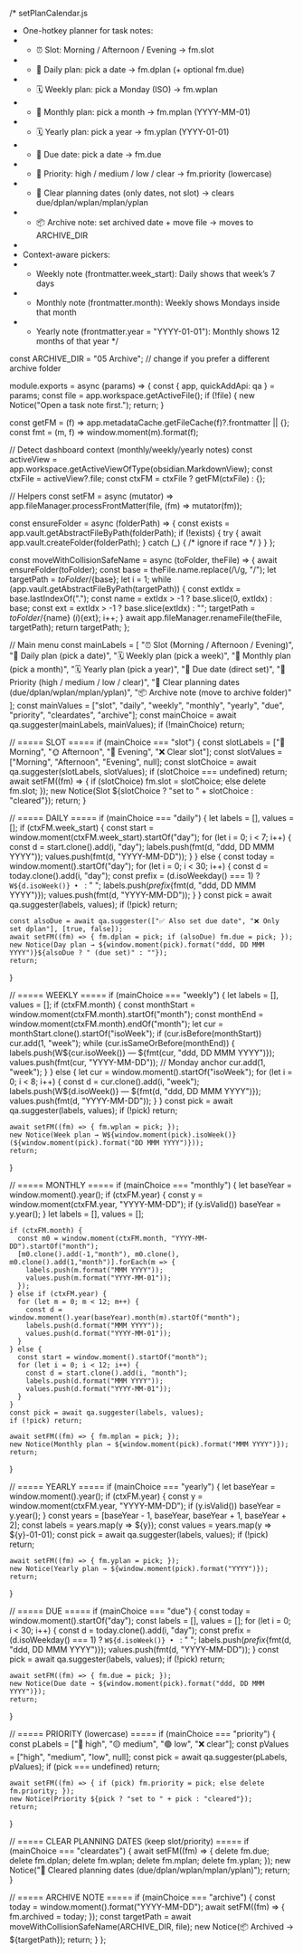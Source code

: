 /* setPlanCalendar.js
 * One-hotkey planner for task notes:
 *  - ⏰ Slot: Morning / Afternoon / Evening           -> fm.slot
 *  - 📅 Daily plan: pick a date                       -> fm.dplan (+ optional fm.due)
 *  - 🗓 Weekly plan: pick a Monday (ISO)              -> fm.wplan
 *  - 📆 Monthly plan: pick a month                    -> fm.mplan (YYYY-MM-01)
 *  - 🗓 Yearly plan: pick a year                      -> fm.yplan (YYYY-01-01)
 *  - 📌 Due date: pick a date                         -> fm.due
 *  - 🎯 Priority: high / medium / low / clear         -> fm.priority (lowercase)
 *  - 🧹 Clear planning dates (only dates, not slot)   -> clears due/dplan/wplan/mplan/yplan
 *  - 📦 Archive note: set archived date + move file   -> moves to ARCHIVE_DIR
 *
 * Context-aware pickers:
 *  - Weekly note (frontmatter.week_start): Daily shows that week’s 7 days
 *  - Monthly note (frontmatter.month): Weekly shows Mondays inside that month
 *  - Yearly note (frontmatter.year = "YYYY-01-01"): Monthly shows 12 months of that year
 */

const ARCHIVE_DIR = "05 Archive"; // change if you prefer a different archive folder

module.exports = async (params) => {
  const { app, quickAddApi: qa } = params;
  const file = app.workspace.getActiveFile();
  if (!file) { new Notice("Open a task note first."); return; }

  const getFM = (f) => app.metadataCache.getFileCache(f)?.frontmatter || {};
  const fmt = (m, f) => window.moment(m).format(f);

  // Detect dashboard context (monthly/weekly/yearly notes)
  const activeView = app.workspace.getActiveViewOfType(obsidian.MarkdownView);
  const ctxFile = activeView?.file;
  const ctxFM = ctxFile ? getFM(ctxFile) : {};

  // Helpers
  const setFM = async (mutator) =>
    app.fileManager.processFrontMatter(file, (fm) => mutator(fm));

  const ensureFolder = async (folderPath) => {
    const exists = app.vault.getAbstractFileByPath(folderPath);
    if (!exists) {
      try { await app.vault.createFolder(folderPath); } catch (_) { /* ignore if race */ }
    }
  };

  const moveWithCollisionSafeName = async (toFolder, theFile) => {
    await ensureFolder(toFolder);
    const base = theFile.name.replace(/\\/g, "/");
    let targetPath = ${toFolder}/${base};
    let i = 1;
    while (app.vault.getAbstractFileByPath(targetPath)) {
      const extIdx = base.lastIndexOf(".");
      const name = extIdx > -1 ? base.slice(0, extIdx) : base;
      const ext  = extIdx > -1 ? base.slice(extIdx) : "";
      targetPath = ${toFolder}/${name} (${i})${ext};
      i++;
    }
    await app.fileManager.renameFile(theFile, targetPath);
    return targetPath;
  };

  // Main menu
  const mainLabels = [
    "⏰ Slot (Morning / Afternoon / Evening)",
    "📅 Daily plan (pick a date)",
    "🗓 Weekly plan (pick a week)",
    "📆 Monthly plan (pick a month)",
    "🗓 Yearly plan (pick a year)",
    "📌 Due date (direct set)",
    "🎯 Priority (high / medium / low / clear)",
    "🧹 Clear planning dates (due/dplan/wplan/mplan/yplan)",
    "📦 Archive note (move to archive folder)"
  ];
  const mainValues = ["slot", "daily", "weekly", "monthly", "yearly", "due", "priority", "cleardates", "archive"];
  const mainChoice = await qa.suggester(mainLabels, mainValues);
  if (!mainChoice) return;

  // ===== SLOT =====
  if (mainChoice === "slot") {
    const slotLabels = ["🌅 Morning", "🌞 Afternoon", "🌙 Evening", "❌ Clear slot"];
    const slotValues = ["Morning", "Afternoon", "Evening", null];
    const slotChoice = await qa.suggester(slotLabels, slotValues);
    if (slotChoice === undefined) return;
    await setFM((fm) => { if (slotChoice) fm.slot = slotChoice; else delete fm.slot; });
    new Notice(Slot ${slotChoice ? "set to " + slotChoice : "cleared"});
    return;
  }

  // ===== DAILY =====
  if (mainChoice === "daily") {
    let labels = [], values = [];
    if (ctxFM.week_start) {
      const start = window.moment(ctxFM.week_start).startOf("day");
      for (let i = 0; i < 7; i++) {
        const d = start.clone().add(i, "day");
        labels.push(fmt(d, "ddd, DD MMM YYYY"));
        values.push(fmt(d, "YYYY-MM-DD"));
      }
    } else {
      const today = window.moment().startOf("day");
      for (let i = 0; i < 30; i++) {
        const d = today.clone().add(i, "day");
        const prefix = (d.isoWeekday() === 1) ? `W${d.isoWeek()} • ` : "   ";
        labels.push(${prefix}${fmt(d, "ddd, DD MMM YYYY")});
        values.push(fmt(d, "YYYY-MM-DD"));
      }
    }
    const pick = await qa.suggester(labels, values);
    if (!pick) return;

    const alsoDue = await qa.suggester(["✅ Also set due date", "❌ Only set dplan"], [true, false]);
    await setFM((fm) => { fm.dplan = pick; if (alsoDue) fm.due = pick; });
    new Notice(Day plan → ${window.moment(pick).format("ddd, DD MMM YYYY")}${alsoDue ? " (due set)" : ""});
    return;
  }

  // ===== WEEKLY =====
  if (mainChoice === "weekly") {
    let labels = [], values = [];
    if (ctxFM.month) {
      const monthStart = window.moment(ctxFM.month).startOf("month");
      const monthEnd   = window.moment(ctxFM.month).endOf("month");
      let cur = monthStart.clone().startOf("isoWeek");
      if (cur.isBefore(monthStart)) cur.add(1, "week");
      while (cur.isSameOrBefore(monthEnd)) {
        labels.push(W${cur.isoWeek()} — ${fmt(cur, "ddd, DD MMM YYYY")});
        values.push(fmt(cur, "YYYY-MM-DD")); // Monday anchor
        cur.add(1, "week");
      }
    } else {
      let cur = window.moment().startOf("isoWeek");
      for (let i = 0; i < 8; i++) {
        const d = cur.clone().add(i, "week");
        labels.push(W${d.isoWeek()} — ${fmt(d, "ddd, DD MMM YYYY")});
        values.push(fmt(d, "YYYY-MM-DD"));
      }
    }
    const pick = await qa.suggester(labels, values);
    if (!pick) return;

    await setFM((fm) => { fm.wplan = pick; });
    new Notice(Week plan → W${window.moment(pick).isoWeek()} (${window.moment(pick).format("DD MMM YYYY")}));
    return;
  }

  // ===== MONTHLY =====
  if (mainChoice === "monthly") {
    let baseYear = window.moment().year();
    if (ctxFM.year) {
      const y = window.moment(ctxFM.year, "YYYY-MM-DD");
      if (y.isValid()) baseYear = y.year();
    }
    let labels = [], values = [];

    if (ctxFM.month) {
      const m0 = window.moment(ctxFM.month, "YYYY-MM-DD").startOf("month");
      [m0.clone().add(-1,"month"), m0.clone(), m0.clone().add(1,"month")].forEach(m => {
        labels.push(m.format("MMM YYYY"));
        values.push(m.format("YYYY-MM-01"));
      });
    } else if (ctxFM.year) {
      for (let m = 0; m < 12; m++) {
        const d = window.moment().year(baseYear).month(m).startOf("month");
        labels.push(d.format("MMM YYYY"));
        values.push(d.format("YYYY-MM-01"));
      }
    } else {
      const start = window.moment().startOf("month");
      for (let i = 0; i < 12; i++) {
        const d = start.clone().add(i, "month");
        labels.push(d.format("MMM YYYY"));
        values.push(d.format("YYYY-MM-01"));
      }
    }
    const pick = await qa.suggester(labels, values);
    if (!pick) return;

    await setFM((fm) => { fm.mplan = pick; });
    new Notice(Monthly plan → ${window.moment(pick).format("MMM YYYY")});
    return;
  }

  // ===== YEARLY =====
  if (mainChoice === "yearly") {
    let baseYear = window.moment().year();
    if (ctxFM.year) {
      const y = window.moment(ctxFM.year, "YYYY-MM-DD");
      if (y.isValid()) baseYear = y.year();
    }
    const years  = [baseYear - 1, baseYear, baseYear + 1, baseYear + 2];
    const labels = years.map(y => ${y});
    const values = years.map(y => ${y}-01-01);
    const pick = await qa.suggester(labels, values);
    if (!pick) return;

    await setFM((fm) => { fm.yplan = pick; });
    new Notice(Yearly plan → ${window.moment(pick).format("YYYY")});
    return;
  }

  // ===== DUE =====
  if (mainChoice === "due") {
    const today = window.moment().startOf("day");
    const labels = [], values = [];
    for (let i = 0; i < 30; i++) {
      const d = today.clone().add(i, "day");
      const prefix = (d.isoWeekday() === 1) ? `W${d.isoWeek()} • ` : "   ";
      labels.push(${prefix}${fmt(d, "ddd, DD MMM YYYY")});
      values.push(fmt(d, "YYYY-MM-DD"));
    }
    const pick = await qa.suggester(labels, values);
    if (!pick) return;

    await setFM((fm) => { fm.due = pick; });
    new Notice(Due date → ${window.moment(pick).format("ddd, DD MMM YYYY")});
    return;
  }

  // ===== PRIORITY (lowercase) =====
  if (mainChoice === "priority") {
    const pLabels = ["🔴 high", "🟡 medium", "🟢 low", "❌ clear"];
    const pValues = ["high", "medium", "low", null];
    const pick = await qa.suggester(pLabels, pValues);
    if (pick === undefined) return;

    await setFM((fm) => { if (pick) fm.priority = pick; else delete fm.priority; });
    new Notice(Priority ${pick ? "set to " + pick : "cleared"});
    return;
  }

  // ===== CLEAR PLANNING DATES (keep slot/priority) =====
  if (mainChoice === "cleardates") {
    await setFM((fm) => {
      delete fm.due;
      delete fm.dplan;
      delete fm.wplan;
      delete fm.mplan;
      delete fm.yplan;
    });
    new Notice("🧹 Cleared planning dates (due/dplan/wplan/mplan/yplan)");
    return;
  }

  // ===== ARCHIVE NOTE =====
  if (mainChoice === "archive") {
    const today = window.moment().format("YYYY-MM-DD");
    await setFM((fm) => { fm.archived = today; });
    const targetPath = await moveWithCollisionSafeName(ARCHIVE_DIR, file);
    new Notice(📦 Archived → ${targetPath});
    return;
  }
};